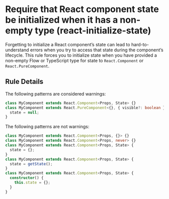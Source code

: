 # Require that React component state be initialized when it has a non-empty type (react-initialize-state)

Forgetting to initialize a React component’s state can lead to hard-to-understand errors when you try to access that state during the component’s lifecycle. This rule forces you to initialize state when you have provided a non-empty Flow or TypeScript type for state to `React.Component` or `React.PureComponent`.

## Rule Details

The following patterns are considered warnings:

```ts
class MyComponent extends React.Component<Props, State> {}
class MyComponent extends React.PureComponent<{}, { visible?: boolean }> {
  state = null;
}
```

The following patterns are not warnings:

```ts
class MyComponent extends React.Component<Props, {}> {}
class MyComponent extends React.Component<Props, never> {}
class MyComponent extends React.Component<Props, State> {
  state = {};
}
class MyComponent extends React.Component<Props, State> {
  state = getState();
}
class MyComponent extends React.Component<Props, State> {
  constructor() {
    this.state = {};
  }
}
```
